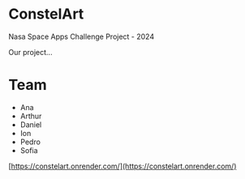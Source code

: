 # ConstelArt
Nasa Space Apps Challenge Project - 2024

Our project...

# Team

* Ana
* Arthur
* Daniel
* Ion
* Pedro
* Sofia


[https://constelart.onrender.com/](https://constelart.onrender.com/)


